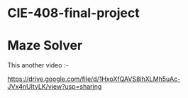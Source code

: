 # CIE-408-final-project
# Maze Solver

This another video :-

https://drive.google.com/file/d/1HxoXfQAVS8lhXLMh5uAc-JVx4nUltvLK/view?usp=sharing
